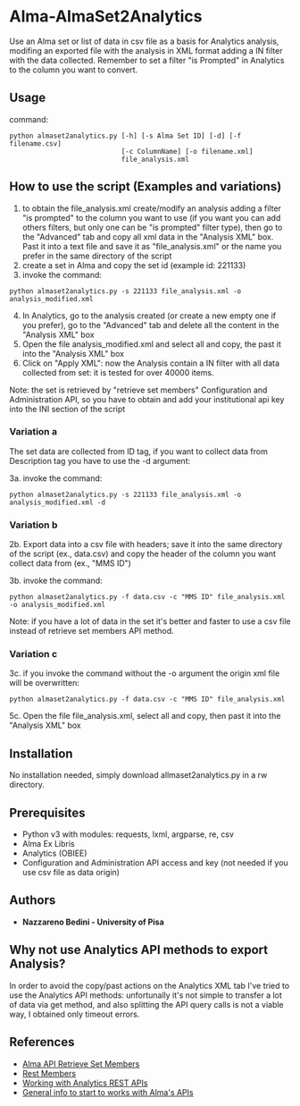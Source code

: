 # Alma-AlmaSet2Analytics

Use an Alma set or list of data in csv file as a basis for Analytics analysis, modifing an exported file with the analysis in XML format adding a IN filter with the data collected.
Remember to set a filter "is Prompted" in Analytics to the column you want to convert.

## Usage
command: 
```
python almaset2analytics.py [-h] [-s Alma Set ID] [-d] [-f filename.csv]
                            [-c ColumnName] [-o filename.xml]
                            file_analysis.xml

```
## How to use the script (Examples and variations)

1. to obtain the file_analysis.xml create/modify an analysis adding a filter "is prompted" to the column you want to use (if you want you can add others filters, but only one can be "is prompted" filter type), then go to the "Advanced" tab and copy all xml data in the "Analysis XML" box. Past it into a text file and save it as "file_analysis.xml" or the name you prefer in the same directory of the script
2. create a set in Alma and copy the set id (example id: 221133)
3. invoke the command: 

```
python almaset2analytics.py -s 221133 file_analysis.xml -o analysis_modified.xml
```

4. In Analytics, go to the analysis created (or create a new empty one if you prefer), go to the "Advanced" tab and delete all the content in the "Analysis XML" box
5. Open the file analysis_modified.xml and select all and copy, the past it into the "Analysis XML" box
6. Click on "Apply XML": now the Analysis contain a IN filter with all data collected from set: it is tested for over 40000 items.

Note: the set is retrieved by "retrieve set members" Configuration and Administration API, so you have to obtain and add your institutional api key into the INI section of the script

### Variation a
The set data are collected from ID tag, if you want to collect data from Description tag you have to use the -d argument:

3a. invoke the command: 

```
python almaset2analytics.py -s 221133 file_analysis.xml -o analysis_modified.xml -d
```

### Variation b

2b. Export data into a csv file with headers; save it into the same directory of the script (ex., data.csv) and copy the header of the column you want collect data from (ex., "MMS ID")

3b. invoke the command: 

```
python almaset2analytics.py -f data.csv -c "MMS ID" file_analysis.xml -o analysis_modified.xml
```
    
Note: if you have a lot of data in the set it's better and faster to use a csv file instead of retrieve set members API method.

### Variation c

3c. if you invoke the command without the -o argument the origin xml file will be overwritten:
    
```
python almaset2analytics.py -f data.csv -c "MMS ID" file_analysis.xml
```
    
5c. Open the file file_analysis.xml, select all and copy, then past it into the "Analysis XML" box

## Installation
No installation needed, simply download allmaset2analytics.py in a rw directory.

## Prerequisites
* Python v3 with modules: requests, lxml, argparse, re, csv
* Alma Ex Libris
* Analytics (OBIEE)
* Configuration and Administration API access and key (not needed if you use csv file as data origin)

## Authors
* **Nazzareno Bedini - University of Pisa**

## Why not use Analytics API methods to export Analysis?
In order to avoid the copy/past actions on the Analytics XML tab I've tried to use the Analytics API methods: unfortunally it's not simple to transfer a lot of data via get method, and also splitting the API query calls is not a viable way, I obtained only timeout errors.

## References
* [Alma API Retrieve Set Members](https://developers.exlibrisgroup.com/alma/apis/docs/conf/R0VUIC9hbG1hd3MvdjEvY29uZi9zZXRzL3tzZXRfaWR9L21lbWJlcnM=/)
* [Rest Members](https://developers.exlibrisgroup.com/alma/apis/docs/xsd/rest_members.xsd/?tags=GET)
* [Working with Analytics REST APIs](https://developers.exlibrisgroup.com/blog/Working-with-Analytics-REST-APIs/)
* [General info to start to works with Alma's APIs](https://developers.exlibrisgroup.com/alma/apis)
